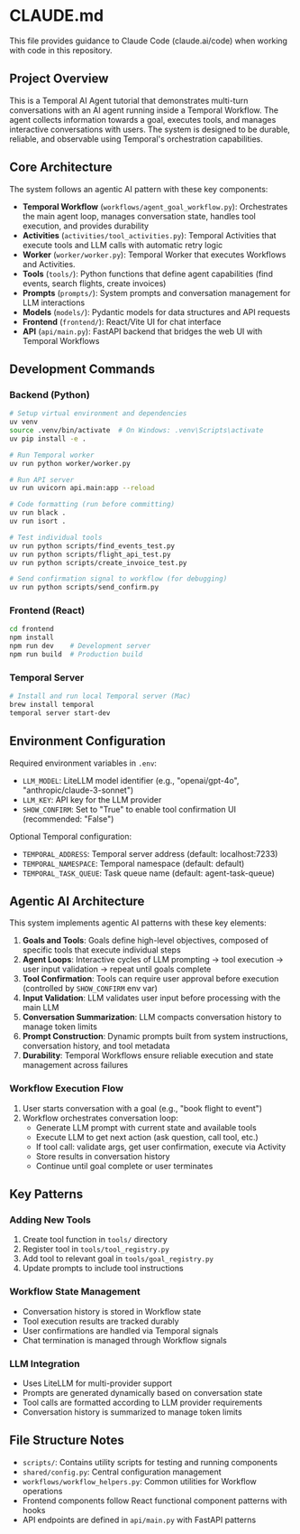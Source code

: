 # CLAUDE.md

This file provides guidance to Claude Code (claude.ai/code) when working with code in this repository.

## Project Overview

This is a Temporal AI Agent tutorial that demonstrates multi-turn conversations with an AI agent running inside a Temporal Workflow. The agent collects information towards a goal, executes tools, and manages interactive conversations with users. The system is designed to be durable, reliable, and observable using Temporal's orchestration capabilities.

## Core Architecture

The system follows an agentic AI pattern with these key components:

- **Temporal Workflow** (`workflows/agent_goal_workflow.py`): Orchestrates the main agent loop, manages conversation state, handles tool execution, and provides durability
- **Activities** (`activities/tool_activities.py`): Temporal Activities that execute tools and LLM calls with automatic retry logic
- **Worker** (`worker/worker.py`): Temporal Worker that executes Workflows and Activities.
- **Tools** (`tools/`): Python functions that define agent capabilities (find events, search flights, create invoices)
- **Prompts** (`prompts/`): System prompts and conversation management for LLM interactions
- **Models** (`models/`): Pydantic models for data structures and API requests
- **Frontend** (`frontend/`): React/Vite UI for chat interface
- **API** (`api/main.py`): FastAPI backend that bridges the web UI with Temporal Workflows

## Development Commands

### Backend (Python)
```bash
# Setup virtual environment and dependencies
uv venv
source .venv/bin/activate  # On Windows: .venv\Scripts\activate
uv pip install -e .

# Run Temporal worker
uv run python worker/worker.py

# Run API server
uv run uvicorn api.main:app --reload

# Code formatting (run before committing)
uv run black .
uv run isort .

# Test individual tools
uv run python scripts/find_events_test.py
uv run python scripts/flight_api_test.py
uv run python scripts/create_invoice_test.py

# Send confirmation signal to workflow (for debugging)
uv run python scripts/send_confirm.py
```

### Frontend (React)
```bash
cd frontend
npm install
npm run dev    # Development server
npm run build  # Production build
```

### Temporal Server
```bash
# Install and run local Temporal server (Mac)
brew install temporal
temporal server start-dev
```

## Environment Configuration

Required environment variables in `.env`:
- `LLM_MODEL`: LiteLLM model identifier (e.g., "openai/gpt-4o", "anthropic/claude-3-sonnet")
- `LLM_KEY`: API key for the LLM provider
- `SHOW_CONFIRM`: Set to "True" to enable tool confirmation UI (recommended: "False")

Optional Temporal configuration:
- `TEMPORAL_ADDRESS`: Temporal server address (default: localhost:7233)
- `TEMPORAL_NAMESPACE`: Temporal namespace (default: default)
- `TEMPORAL_TASK_QUEUE`: Task queue name (default: agent-task-queue)

## Agentic AI Architecture

This system implements agentic AI patterns with these key elements:

1. **Goals and Tools**: Goals define high-level objectives, composed of specific tools that execute individual steps
2. **Agent Loops**: Interactive cycles of LLM prompting → tool execution → user input validation → repeat until goals complete
3. **Tool Confirmation**: Tools can require user approval before execution (controlled by `SHOW_CONFIRM` env var)
4. **Input Validation**: LLM validates user input before processing with the main LLM
5. **Conversation Summarization**: LLM compacts conversation history to manage token limits
6. **Prompt Construction**: Dynamic prompts built from system instructions, conversation history, and tool metadata
7. **Durability**: Temporal Workflows ensure reliable execution and state management across failures

### Workflow Execution Flow

1. User starts conversation with a goal (e.g., "book flight to event")
2. Workflow orchestrates conversation loop:
   - Generate LLM prompt with current state and available tools
   - Execute LLM to get next action (ask question, call tool, etc.)
   - If tool call: validate args, get user confirmation, execute via Activity
   - Store results in conversation history
   - Continue until goal complete or user terminates

## Key Patterns

### Adding New Tools
1. Create tool function in `tools/` directory
2. Register tool in `tools/tool_registry.py`
3. Add tool to relevant goal in `tools/goal_registry.py`
4. Update prompts to include tool instructions

### Workflow State Management
- Conversation history is stored in Workflow state
- Tool execution results are tracked durably
- User confirmations are handled via Temporal signals
- Chat termination is managed through Workflow signals

### LLM Integration
- Uses LiteLLM for multi-provider support
- Prompts are generated dynamically based on conversation state
- Tool calls are formatted according to LLM provider requirements
- Conversation history is summarized to manage token limits

## File Structure Notes

- `scripts/`: Contains utility scripts for testing and running components
- `shared/config.py`: Central configuration management
- `workflows/workflow_helpers.py`: Common utilities for Workflow operations
- Frontend components follow React functional component patterns with hooks
- API endpoints are defined in `api/main.py` with FastAPI patterns